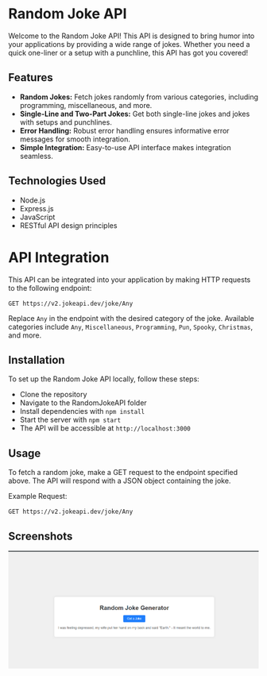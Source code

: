 # Random Joke API

Welcome to the Random Joke API! This API is designed to bring humor into your applications by providing a wide range of jokes. Whether you need a quick one-liner or a setup with a punchline, this API has got you covered!

## Features
- **Random Jokes:** Fetch jokes randomly from various categories, including programming, miscellaneous, and more.
- **Single-Line and Two-Part Jokes:** Get both single-line jokes and jokes with setups and punchlines.
- **Error Handling:** Robust error handling ensures informative error messages for smooth integration.
- **Simple Integration:** Easy-to-use API interface makes integration seamless.

## Technologies Used
- Node.js
- Express.js
- JavaScript
- RESTful API design principles

# API Integration
This API can be integrated into your application by making HTTP requests to the following endpoint:

```
GET https://v2.jokeapi.dev/joke/Any
```

Replace `Any` in the endpoint with the desired category of the joke. Available categories include `Any`, `Miscellaneous`, `Programming`, `Pun`, `Spooky`, `Christmas`, and more.

## Installation
To set up the Random Joke API locally, follow these steps:

- Clone the repository
- Navigate to the RandomJokeAPI folder
- Install dependencies with `npm install`
- Start the server with `npm start`
- The API will be accessible at `http://localhost:3000`

## Usage
To fetch a random joke, make a GET request to the endpoint specified above. The API will respond with a JSON object containing the joke.

Example Request:
```
GET https://v2.jokeapi.dev/joke/Any
```


## Screenshots
![Random Joke API](assets/image.png)

